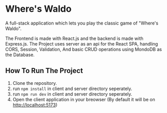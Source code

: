 # Where's Waldo

A full-stack application which lets you play the classic game of "Where's Waldo".

The Frontend is made with React.js and the backend is made with Express.js. The Project uses server as an api for the React SPA, handling CORS, Session, Validation, And basic CRUD operations using MondoDB as the Database.

## How To Run The Project

1. Clone the repository.
2. run `npm install` in client and server directory seperately.
3. run `npm run dev` in client and server directory seperately.
4. Open the client application in your breowser (By default it will be on [http://localhost:5173](http://localhost:5173))
